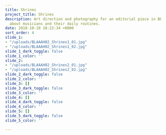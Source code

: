 ```yaml
---
title: Shrines
project_title: Shrines
description: Art direction and photography for an editorial piece in BLAAAH magazine
  about musicians and their daily routines.
date: 2018-10-10 18:22:34 +0000
sort_order: 4
slide_1:
- "/uploads/BLAAAH02_Shrines1_01.jpg"
- "/uploads/BLAAAH02_Shrines1_02.jpg"
slide_1_dark_toggle: false
slide_1_color: ''
slide_2:
- "/uploads/BLAAAH02_Shrines2_01.jpg"
- "/uploads/BLAAAH02_Shrines2_02.jpg"
slide_2_dark_toggle: false
slide_2_color: ''
slide_3: []
slide_3_dark_toggle: false
slide_3_color: ''
slide_4: []
slide_4_dark_toggle: false
slide_4_color: ''
slide_5: []
slide_5_dark_toggle: false
slide_5_color: ''

---
```

